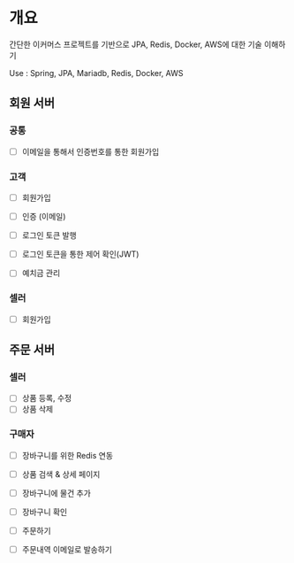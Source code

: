 # 개요

간단한 이커머스 프로젝트를 기반으로 JPA, Redis, Docker, AWS에 대한 기술 이해하기

Use : Spring, JPA, Mariadb, Redis, Docker, AWS

## 회원 서버

### 공통
- [ ]  이메일을 통해서 인증번호를 통한 회원가입

### 고객
- [ ] 회원가입
- [ ] 인증 (이메일)
- [ ] 로그인 토큰 발행
- [ ] 로그인 토큰을 통한 제어 확인(JWT)
- [ ] 예치금 관리


### 셀러
- [ ] 회원가입


## 주문 서버

### 셀러
- [ ] 상품 등록, 수정
- [ ] 상품 삭제

### 구매자
- [ ] 장바구니를 위한 Redis 연동
- [ ] 상품 검색 & 상세 페이지
- [ ] 장바구니에 물건 추가
- [ ] 장바구니 확인
- [ ] 주문하기
- [ ] 주문내역 이메일로 발송하기

